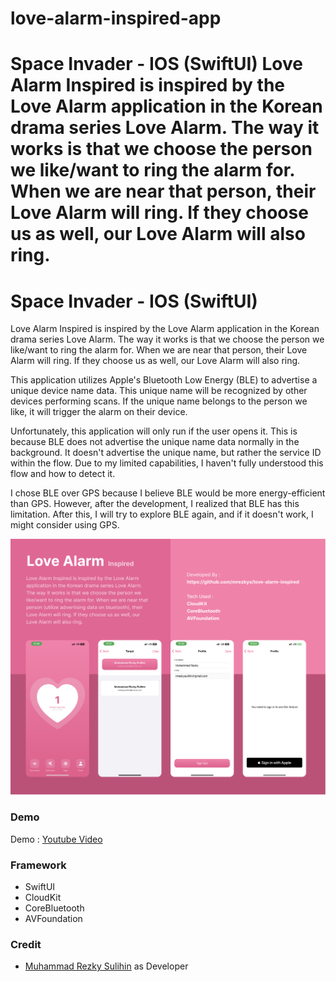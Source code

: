# love-alarm-inspired-app
# Space Invader - IOS (SwiftUI)  Love Alarm Inspired is inspired by the Love Alarm application in the Korean drama series Love Alarm. The way it works is that we choose the person we like/want to ring the alarm for. When we are near that person, their Love Alarm will ring. If they choose us as well, our Love Alarm will also ring.


# Space Invader - IOS (SwiftUI)

Love Alarm Inspired is inspired by the Love Alarm application in the Korean drama series Love Alarm. The way it works is that we choose the person we like/want to ring the alarm for. When we are near that person, their Love Alarm will ring. If they choose us as well, our Love Alarm will also ring.

This application utilizes Apple's Bluetooth Low Energy (BLE) to advertise a unique device name data. This unique name will be recognized by other devices performing scans. If the unique name belongs to the person we like, it will trigger the alarm on their device.

Unfortunately, this application will only run if the user opens it. This is because BLE does not advertise the unique name data normally in the background. It doesn't advertise the unique name, but rather the service ID within the flow. Due to my limited capabilities, I haven't fully understood this flow and how to detect it.

I chose BLE over GPS because I believe BLE would be more energy-efficient than GPS. However, after the development, I realized that BLE has this limitation. After this, I will try to explore BLE again, and if it doesn't work, I might consider using GPS.

<img src="https://github.com/mrezkys/love-alarm-inspired/blob/main/love-alarm-inspired-banner.jpg" width="auto" height="auto" >

### Demo
Demo : [Youtube Video](https://youtube.com/shorts/rV7oue5fnUo)

### Framework
- SwiftUI
- CloudKit
- CoreBluetooth
- AVFoundation

### Credit
- [Muhammad Rezky Sulihin](https://www.facebook.com/mrezkys12) as Developer 
